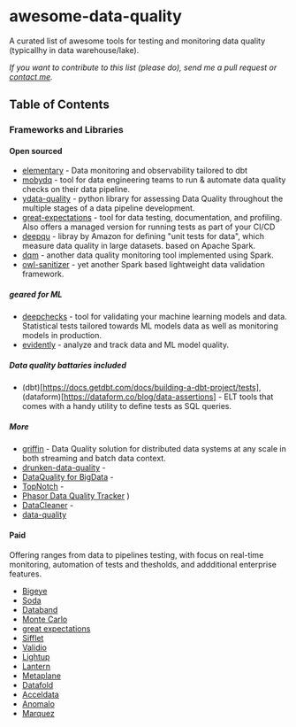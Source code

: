 # awesome-data-quality

A curated list of awesome tools for testing and monitoring data quality (typicallhy in data warehouse/lake).

_If you want to contribute to this list (please do), send me a pull request or [contact me](https://mobile.twitter.com/orikabeli)._



## Table of Contents

### Frameworks and Libraries
<!-- MarkdownTOC depth=4 -->

<!-- /MarkdownTOC -->

#### Open sourced
* [elementary](https://github.com/elementary-data/elementary) - Data monitoring and observability tailored to dbt
* [mobydq](https://github.com/ubisoft/mobydq) -  tool for data engineering teams to run & automate data quality checks on their data pipeline.
* [ydata-quality](https://github.com/ydataai/ydata-quality) - python library for assessing Data Quality throughout the multiple stages of a data pipeline development.
* [great-expectations](https://github.com/great-expectations/great_expectations) - tool for data testing, documentation, and profiling. Also offers a managed version for running tests as part of your CI/CD
* [deepqu](https://github.com/awslabs/python-deequ) - libray by Amazon for defining "unit tests for data", which measure data quality in large datasets.  based on Apache Spark.
* [dqm](https://github.com/piotr-kalanski/data-quality-monitoring) - another data quality monitoring tool implemented using Spark.
* [owl-sanitizer](https://github.com/ronald-smith-angel/owl-data-sanitizer) - yet another Spark based lightweight data validation framework.


##### geared for ML
* [deepchecks](https://github.com/deepchecks/deepchecks) - tool for validating your machine learning models and data. Statistical tests tailored towards ML models data as well as monitoring models in production.
* [evidently](https://github.com/evidentlyai/evidently) - analyze and track data and ML model quality.


##### Data quality battaries included
* (dbt)[https://docs.getdbt.com/docs/building-a-dbt-project/tests], (dataform)[https://dataform.co/blog/data-assertions] - ELT tools that comes with a handy utility to define tests as SQL queries.


##### More 
* [griffin](https://github.com/apache/griffin) - Data Quality solution for distributed data systems at any scale in both streaming and batch data context. 
* [drunken-data-quality](https://github.com/FRosner/drunken-data-quality) - 
* [DataQuality for BigData](https://github.com/agile-lab-dev/DataQuality) -
* [TopNotch](https://github.com/blackrock/TopNotch) -
* [Phasor Data Quality Tracker](https://github.com/GridProtectionAlliance/pdqtracker) )
* [DataCleaner](https://github.com/datacleaner/DataCleaner) - 
* [data-quality](https://github.com/Talend/data-quality) 


#### Paid
Offering ranges from data to pipelines testing, with focus on real-time monitoring, automation of tests and thesholds, and addditional enterprise features.
* [Bigeye](www.bigeye.com)
* [Soda](www.soda.io)
* [Databand](databand.ai)
* [Monte Carlo](www.montecarlodata.com)
* [great expectations](greatexpectations.io)
* [Sifflet](www.siffletapp.com)
* [Validio](www.validio.io)
* [Lightup](www.lightup.ai)
* [Lantern](www.lantern.so)
* [Metaplane](metaplane.dev)
* [Datafold](www.datafold.com)
* [Acceldata](www.acceldata.io)
* [Anomalo](www.anomalo.com)
* [Marquez](marquezproject.github.io)
